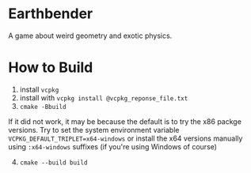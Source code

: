 # Earthbender
A game about weird geometry and exotic physics.

# How to Build

1. install `vcpkg`
2. install with `vcpkg install @vcpkg_reponse_file.txt`
3. `cmake -Bbuild`

If it did not work, it may be because the default is to try the x86 packge versions. Try to set the system environment variable `VCPKG_DEFAULT_TRIPLET=x64-windows` or install the x64 versions manually using `:x64-windows` suffixes (if you're using Windows of course) 

4. `cmake --build build`